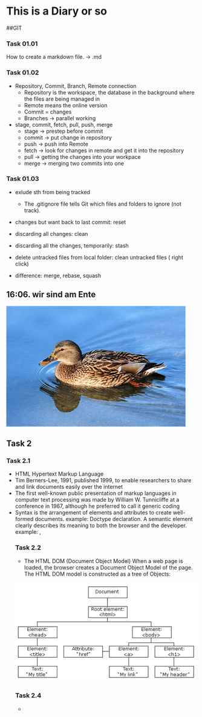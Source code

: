 # This is a Diary or so

##GIT

### Task 01.01
How to create a markdown file. -> .md


### Task 01.02
* Repository, Commit, Branch, Remote connection
  * Repository is the workspace, the database in the background where the files are being managed in
  * Remote means the online version
  * Commit = changes
  * Branches -> parallel working
* stage, commit, fetch, pull, push, merge
  * stage -> prestep before commit
  * commit -> put change in repository
  * push -> push into Remote
  * fetch -> look for changes in remote and get it into the repository
  * pull -> getting the changes into your workpace
  * merge -> merging two commits into one
 
### Task 01.03
* exlude sth from being tracked
    * The .gitignore file tells Git which files and folders to ignore (not track).
 
* changes but want back to last commit: reset
* discarding all changes: clean
* discarding all the changes, temporarily: stash
  
* delete untracked files from local folder: clean untracked files ( right click)
* difference: merge, rebase, squash

## 16:06. wir sind am Ente
![](/Hello/ente.jpg)






## Task 2

### Task 2.1
* HTML Hypertext Markup Language
* Tim Berners-Lee, 1991, published 1999, to enable researchers to share and link documents easily over the internet
* The first well-known public presentation of markup languages in computer text processing was made by William W. Tunnicliffe at a conference in 1967, although he preferred to call it generic coding
* Syntax is the arrangement of elements and attributes to create well-formed documents. example: Doctype declaration. 
  A semantic element clearly describes its meaning to both the browser and the developer. example: <img>, <table>

### Task 2.2 
* The HTML DOM (Document Object Model) When a web page is loaded, the browser creates a Document Object Model of the page. The HTML DOM model is constructed as a tree of Objects:

![](/Hello/DOM.gif)

### Task 2.4
*
